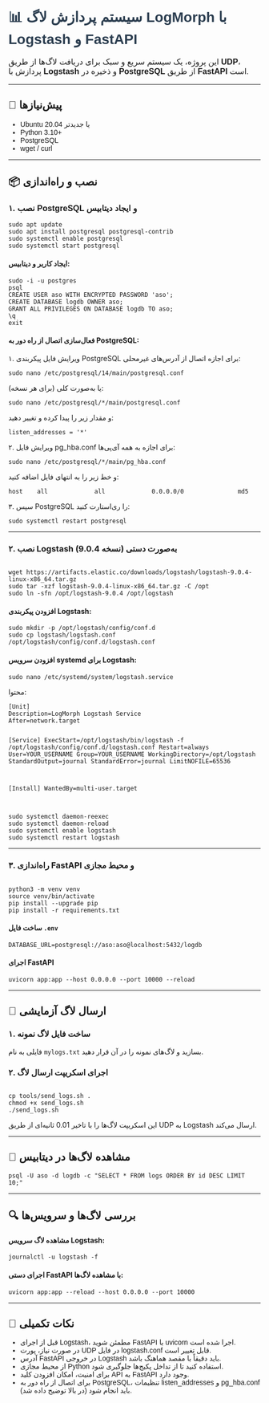 <h1 style="font-family: Vazirmatn, sans-serif; color: #2c3e50;">📊 سیستم پردازش لاگ LogMorph با Logstash و FastAPI</h1>

<p style="font-family: Vazirmatn, sans-serif; font-size: 16px;">
این پروژه، یک سیستم سریع و سبک برای دریافت لاگ‌ها از طریق <strong>UDP</strong>، پردازش با <strong>Logstash</strong> و ذخیره در <strong>PostgreSQL</strong> از طریق <strong>FastAPI</strong> است.
</p>

<hr>

<h2 style="font-family: Vazirmatn, sans-serif;">🔧 پیش‌نیازها</h2>
<ul style="font-family: Vazirmatn, sans-serif;">
  <li>Ubuntu 20.04 یا جدیدتر</li>
  <li>Python 3.10+</li>
  <li>PostgreSQL</li>
  <li>wget / curl</li>
</ul>

<hr>

<h2 style="font-family: Vazirmatn, sans-serif;">📦 نصب و راه‌اندازی</h2>

<h3 style="font-family: Vazirmatn, sans-serif;">۱. نصب PostgreSQL و ایجاد دیتابیس</h3>
<pre><code>sudo apt update
sudo apt install postgresql postgresql-contrib
sudo systemctl enable postgresql
sudo systemctl start postgresql
</code></pre>

<h4>ایجاد کاربر و دیتابیس:</h4>
<pre><code>sudo -i -u postgres
psql
CREATE USER aso WITH ENCRYPTED PASSWORD 'aso';
CREATE DATABASE logdb OWNER aso;
GRANT ALL PRIVILEGES ON DATABASE logdb TO aso;
\q
exit
</code></pre>

<h4>فعال‌سازی اتصال از راه دور به PostgreSQL:</h4>
<p>۱. ویرایش فایل پیکربندی PostgreSQL برای اجازه اتصال از آدرس‌های غیرمحلی:</p>
<pre><code>sudo nano /etc/postgresql/14/main/postgresql.conf</code></pre>
<p>یا به‌صورت کلی (برای هر نسخه):</p>
<pre><code>sudo nano /etc/postgresql/*/main/postgresql.conf</code></pre>
<p>و مقدار زیر را پیدا کرده و تغییر دهید:</p>
<pre><code>listen_addresses = '*'</code></pre>

<p>۲. ویرایش فایل pg_hba.conf برای اجازه به همه آی‌پی‌ها:</p>
<pre><code>sudo nano /etc/postgresql/*/main/pg_hba.conf</code></pre>
<p>و خط زیر را به انتهای فایل اضافه کنید:</p>
<pre><code>host    all             all             0.0.0.0/0               md5</code></pre>

<p>۳. سپس PostgreSQL را ری‌استارت کنید:</p>
<pre><code>sudo systemctl restart postgresql</code></pre>

<hr>

<h3>۲. نصب Logstash به‌صورت دستی (نسخه 9.0.4)</h3>
<pre><code>
wget https://artifacts.elastic.co/downloads/logstash/logstash-9.0.4-linux-x86_64.tar.gz
sudo tar -xzf logstash-9.0.4-linux-x86_64.tar.gz -C /opt
sudo ln -sfn /opt/logstash-9.0.4 /opt/logstash
</code></pre>

<h4>افزودن پیکربندی Logstash:</h4>
<pre><code>sudo mkdir -p /opt/logstash/config/conf.d
sudo cp logstash/logstash.conf /opt/logstash/config/conf.d/logstash.conf
</code></pre>

<h4>افزودن سرویس systemd برای Logstash:</h4>
<pre><code>sudo nano /etc/systemd/system/logstash.service</code></pre>

<p>محتوا:</p>
<pre><code>[Unit]
Description=LogMorph Logstash Service
After=network.target

[Service]
ExecStart=/opt/logstash/bin/logstash -f /opt/logstash/config/conf.d/logstash.conf
Restart=always
User=YOUR_USERNAME
Group=YOUR_USERNAME
WorkingDirectory=/opt/logstash
StandardOutput=journal
StandardError=journal
LimitNOFILE=65536

[Install]
WantedBy=multi-user.target
</code></pre>

<pre><code>
sudo systemctl daemon-reexec
sudo systemctl daemon-reload
sudo systemctl enable logstash
sudo systemctl restart logstash
</code></pre>

<hr>

<h3>۳. راه‌اندازی FastAPI و محیط مجازی</h3>
<pre><code>
python3 -m venv venv
source venv/bin/activate
pip install --upgrade pip
pip install -r requirements.txt
</code></pre>

<h4>ساخت فایل <code>.env</code></h4>
<pre><code>DATABASE_URL=postgresql://aso:aso@localhost:5432/logdb</code></pre>

<h4>اجرای FastAPI</h4>
<pre><code>uvicorn app:app --host 0.0.0.0 --port 10000 --reload</code></pre>

<hr>

<h2 style="font-family: Vazirmatn, sans-serif;">🚀 ارسال لاگ آزمایشی</h2>

<h3>۱. ساخت فایل لاگ نمونه</h3>
<p>فایلی به نام <code>mylogs.txt</code> بسازید و لاگ‌های نمونه را در آن قرار دهید.</p>

<h3>۲. اجرای اسکریپت ارسال لاگ</h3>
<pre><code>
cp tools/send_logs.sh .
chmod +x send_logs.sh
./send_logs.sh
</code></pre>

<p>این اسکریپت لاگ‌ها را با تاخیر 0.01 ثانیه‌ای از طریق UDP به Logstash ارسال می‌کند.</p>

<hr>

<h2 style="font-family: Vazirmatn, sans-serif;">🧾 مشاهده لاگ‌ها در دیتابیس</h2>
<pre><code>psql -U aso -d logdb -c "SELECT * FROM logs ORDER BY id DESC LIMIT 10;"</code></pre>

<hr>

<h2 style="font-family: Vazirmatn, sans-serif;">🔍 بررسی لاگ‌ها و سرویس‌ها</h2>

<h4>مشاهده لاگ سرویس Logstash:</h4>
<pre><code>journalctl -u logstash -f</code></pre>

<h4>اجرای دستی FastAPI با مشاهده لاگ‌ها:</h4>
<pre><code>uvicorn app:app --reload --host 0.0.0.0 --port 10000</code></pre>

<hr>

<h2 style="font-family: Vazirmatn, sans-serif;">📌 نکات تکمیلی</h2>
<ul style="font-family: Vazirmatn, sans-serif;">
  <li>قبل از اجرای Logstash، مطمئن شوید FastAPI با uvicorn اجرا شده است.</li>
  <li>در صورت نیاز، پورت UDP در فایل logstash.conf قابل تغییر است.</li>
  <li>آدرس FastAPI در خروجی Logstash باید دقیقاً با مقصد هماهنگ باشد.</li>
  <li>از محیط مجازی Python استفاده کنید تا از تداخل پکیج‌ها جلوگیری شود.</li>
  <li>برای امنیت، امکان افزودن کلید API به FastAPI وجود دارد.</li>
  <li>برای اتصال از راه دور به PostgreSQL، تنظیمات listen_addresses و pg_hba.conf باید انجام شود (در بالا توضیح داده شد).</li>
</ul>
